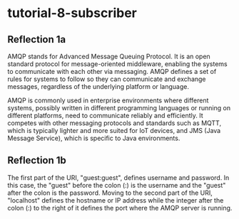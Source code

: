 # tutorial-8-subscriber

## Reflection 1a
AMQP stands for Advanced Message Queuing Protocol. It is an open standard protocol for message-oriented middleware, enabling the systems to communicate with each other via messaging. AMQP defines a set of rules for systems to follow so they can communicate and exchange messages, regardless of the underlying platform or language.

AMQP is commonly used in enterprise environments where different systems, possibly written in different programming languages or running on different platforms, need to communicate reliably and efficiently. It competes with other messaging protocols and standards such as MQTT, which is typically lighter and more suited for IoT devices, and JMS (Java Message Service), which is specific to Java environments.

## Reflection 1b
The first part of the URI, "guest:guest", defines username and password. In this case, the "guest" before the colon (:) is the username and the "guest" after the colon is the password. Moving to the second part of the URI, "localhost" defines the hostname or IP address while the integer after the colon (:) to the right of it defines the port where the AMQP server is running.
